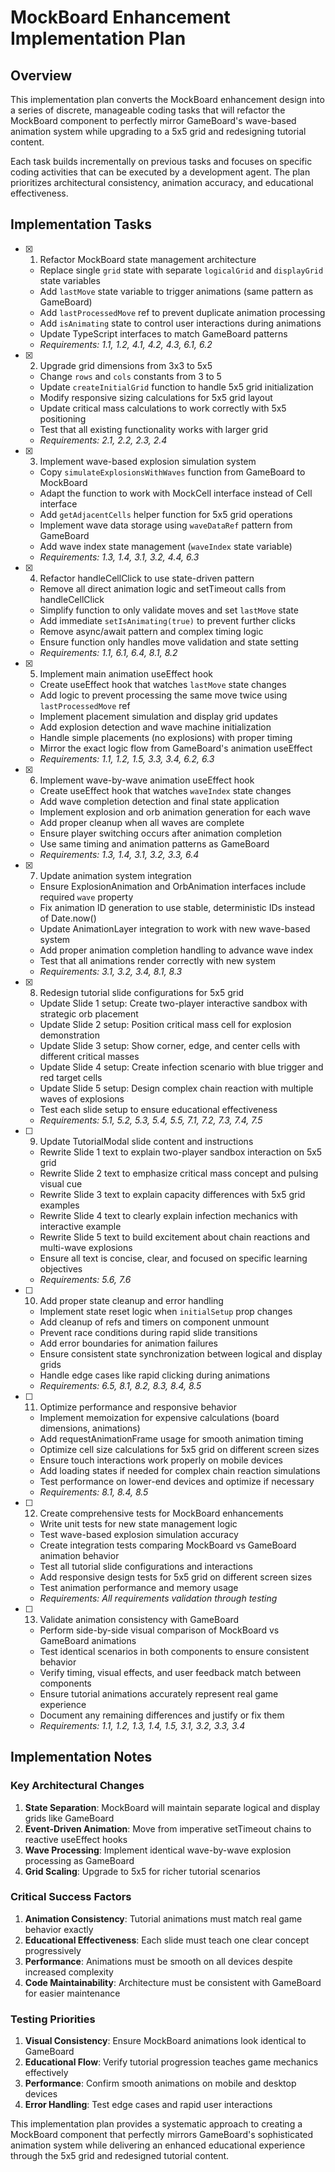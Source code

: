 # MockBoard Enhancement Implementation Plan

## Overview

This implementation plan converts the MockBoard enhancement design into a series of discrete, manageable coding tasks that will refactor the MockBoard component to perfectly mirror GameBoard's wave-based animation system while upgrading to a 5x5 grid and redesigning tutorial content.

Each task builds incrementally on previous tasks and focuses on specific coding activities that can be executed by a development agent. The plan prioritizes architectural consistency, animation accuracy, and educational effectiveness.

## Implementation Tasks

- [x] 1. Refactor MockBoard state management architecture
  - Replace single `grid` state with separate `logicalGrid` and `displayGrid` state variables
  - Add `lastMove` state variable to trigger animations (same pattern as GameBoard)
  - Add `lastProcessedMove` ref to prevent duplicate animation processing
  - Add `isAnimating` state to control user interactions during animations
  - Update TypeScript interfaces to match GameBoard patterns
  - _Requirements: 1.1, 1.2, 4.1, 4.2, 4.3, 6.1, 6.2_

- [x] 2. Upgrade grid dimensions from 3x3 to 5x5
  - Change `rows` and `cols` constants from 3 to 5
  - Update `createInitialGrid` function to handle 5x5 grid initialization
  - Modify responsive sizing calculations for 5x5 grid layout
  - Update critical mass calculations to work correctly with 5x5 positioning
  - Test that all existing functionality works with larger grid
  - _Requirements: 2.1, 2.2, 2.3, 2.4_

- [x] 3. Implement wave-based explosion simulation system
  - Copy `simulateExplosionsWithWaves` function from GameBoard to MockBoard
  - Adapt the function to work with MockCell interface instead of Cell interface
  - Add `getAdjacentCells` helper function for 5x5 grid operations
  - Implement wave data storage using `waveDataRef` pattern from GameBoard
  - Add wave index state management (`waveIndex` state variable)
  - _Requirements: 1.3, 1.4, 3.1, 3.2, 4.4, 6.3_

- [x] 4. Refactor handleCellClick to use state-driven pattern
  - Remove all direct animation logic and setTimeout calls from handleCellClick
  - Simplify function to only validate moves and set `lastMove` state
  - Add immediate `setIsAnimating(true)` to prevent further clicks
  - Remove async/await pattern and complex timing logic
  - Ensure function only handles move validation and state setting
  - _Requirements: 1.1, 6.1, 6.4, 8.1, 8.2_

- [x] 5. Implement main animation useEffect hook
  - Create useEffect hook that watches `lastMove` state changes
  - Add logic to prevent processing the same move twice using `lastProcessedMove` ref
  - Implement placement simulation and display grid updates
  - Add explosion detection and wave machine initialization
  - Handle simple placements (no explosions) with proper timing
  - Mirror the exact logic flow from GameBoard's animation useEffect
  - _Requirements: 1.1, 1.2, 1.5, 3.3, 3.4, 6.2, 6.3_

- [x] 6. Implement wave-by-wave animation useEffect hook
  - Create useEffect hook that watches `waveIndex` state changes
  - Add wave completion detection and final state application
  - Implement explosion and orb animation generation for each wave
  - Add proper cleanup when all waves are complete
  - Ensure player switching occurs after animation completion
  - Use same timing and animation patterns as GameBoard
  - _Requirements: 1.3, 1.4, 3.1, 3.2, 3.3, 6.4_

- [x] 7. Update animation system integration
  - Ensure ExplosionAnimation and OrbAnimation interfaces include required `wave` property
  - Fix animation ID generation to use stable, deterministic IDs instead of Date.now()
  - Update AnimationLayer integration to work with new wave-based system
  - Add proper animation completion handling to advance wave index
  - Test that all animations render correctly with new system
  - _Requirements: 3.1, 3.2, 3.4, 8.1, 8.3_

- [x] 8. Redesign tutorial slide configurations for 5x5 grid
  - Update Slide 1 setup: Create two-player interactive sandbox with strategic orb placement
  - Update Slide 2 setup: Position critical mass cell for explosion demonstration
  - Update Slide 3 setup: Show corner, edge, and center cells with different critical masses
  - Update Slide 4 setup: Create infection scenario with blue trigger and red target cells
  - Update Slide 5 setup: Design complex chain reaction with multiple waves of explosions
  - Test each slide setup to ensure educational effectiveness
  - _Requirements: 5.1, 5.2, 5.3, 5.4, 5.5, 7.1, 7.2, 7.3, 7.4, 7.5_

- [ ] 9. Update TutorialModal slide content and instructions
  - Rewrite Slide 1 text to explain two-player sandbox interaction on 5x5 grid
  - Rewrite Slide 2 text to emphasize critical mass concept and pulsing visual cue
  - Rewrite Slide 3 text to explain capacity differences with 5x5 grid examples
  - Rewrite Slide 4 text to clearly explain infection mechanics with interactive example
  - Rewrite Slide 5 text to build excitement about chain reactions and multi-wave explosions
  - Ensure all text is concise, clear, and focused on specific learning objectives
  - _Requirements: 5.6, 7.6_

- [ ] 10. Add proper state cleanup and error handling
  - Implement state reset logic when `initialSetup` prop changes
  - Add cleanup of refs and timers on component unmount
  - Prevent race conditions during rapid slide transitions
  - Add error boundaries for animation failures
  - Ensure consistent state synchronization between logical and display grids
  - Handle edge cases like rapid clicking during animations
  - _Requirements: 6.5, 8.1, 8.2, 8.3, 8.4, 8.5_

- [ ] 11. Optimize performance and responsive behavior
  - Implement memoization for expensive calculations (board dimensions, animations)
  - Add requestAnimationFrame usage for smooth animation timing
  - Optimize cell size calculations for 5x5 grid on different screen sizes
  - Ensure touch interactions work properly on mobile devices
  - Add loading states if needed for complex chain reaction simulations
  - Test performance on lower-end devices and optimize if necessary
  - _Requirements: 8.1, 8.4, 8.5_

- [ ] 12. Create comprehensive tests for MockBoard enhancements
  - Write unit tests for new state management logic
  - Test wave-based explosion simulation accuracy
  - Create integration tests comparing MockBoard vs GameBoard animation behavior
  - Test all tutorial slide configurations and interactions
  - Add responsive design tests for 5x5 grid on different screen sizes
  - Test animation performance and memory usage
  - _Requirements: All requirements validation through testing_

- [ ] 13. Validate animation consistency with GameBoard
  - Perform side-by-side visual comparison of MockBoard vs GameBoard animations
  - Test identical scenarios in both components to ensure consistent behavior
  - Verify timing, visual effects, and user feedback match between components
  - Ensure tutorial animations accurately represent real game experience
  - Document any remaining differences and justify or fix them
  - _Requirements: 1.1, 1.2, 1.3, 1.4, 1.5, 3.1, 3.2, 3.3, 3.4_

## Implementation Notes

### Key Architectural Changes
1. **State Separation**: MockBoard will maintain separate logical and display grids like GameBoard
2. **Event-Driven Animation**: Move from imperative setTimeout chains to reactive useEffect hooks
3. **Wave Processing**: Implement identical wave-by-wave explosion processing as GameBoard
4. **Grid Scaling**: Upgrade to 5x5 for richer tutorial scenarios

### Critical Success Factors
1. **Animation Consistency**: Tutorial animations must match real game behavior exactly
2. **Educational Effectiveness**: Each slide must teach one clear concept progressively
3. **Performance**: Animations must be smooth on all devices despite increased complexity
4. **Code Maintainability**: Architecture must be consistent with GameBoard for easier maintenance

### Testing Priorities
1. **Visual Consistency**: Ensure MockBoard animations look identical to GameBoard
2. **Educational Flow**: Verify tutorial progression teaches game mechanics effectively
3. **Performance**: Confirm smooth animations on mobile and desktop devices
4. **Error Handling**: Test edge cases and rapid user interactions

This implementation plan provides a systematic approach to creating a MockBoard component that perfectly mirrors GameBoard's sophisticated animation system while delivering an enhanced educational experience through the 5x5 grid and redesigned tutorial content.